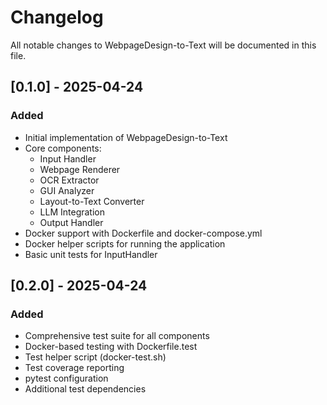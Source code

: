 # Changelog

All notable changes to WebpageDesign-to-Text will be documented in this file.

## [0.1.0] - 2025-04-24

### Added
- Initial implementation of WebpageDesign-to-Text
- Core components:
  - Input Handler
  - Webpage Renderer
  - OCR Extractor
  - GUI Analyzer
  - Layout-to-Text Converter
  - LLM Integration
  - Output Handler
- Docker support with Dockerfile and docker-compose.yml
- Docker helper scripts for running the application
- Basic unit tests for InputHandler

## [0.2.0] - 2025-04-24

### Added
- Comprehensive test suite for all components
- Docker-based testing with Dockerfile.test
- Test helper script (docker-test.sh)
- Test coverage reporting
- pytest configuration
- Additional test dependencies